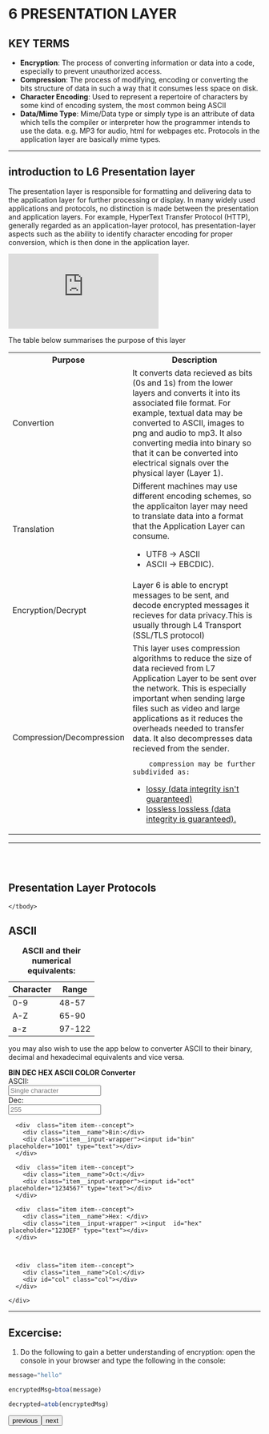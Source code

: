 <script src="formatter_old.js"></script>
<link rel="stylesheet" type="text/css" href="style.css">
<!--  -->

<!-- for the app -->
<link rel="stylesheet" href="apps/binDexAscii/style.css">

<link href="https://code.jquery.com/ui/1.12.1/themes/smoothness/jquery-ui.css" rel="stylesheet" type="text/css" />
<script src="https://code.jquery.com/jquery-3.1.0.js"></script>
<script src="https://code.jquery.com/ui/1.12.1/jquery-ui.js"></script>

<!--  -->
# 6 PRESENTATION LAYER

## KEY TERMS

- <b>Encryption</b>: The process of converting information or data into a code, especially to prevent unauthorized access.
- <b>Compression</b>:  The process of modifying, encoding or converting the bits structure of data in such a way that it consumes less space on disk.
- <b>Character Encoding</b>: Used to represent a repertoire of characters by some kind of encoding system, the most common being ASCII
- <b>Data/Mime Type</b>: Mime/Data type or simply type is an attribute of data which tells the compiler or interpreter how the programmer intends to use the data. e.g. MP3 for audio, html for webpages etc. Protocols in the application layer are basically mime types.

---

## introduction to L6 Presentation layer

The presentation layer is responsible for formatting and delivering data to the application layer for further processing or display. In many widely used applications and protocols, no distinction is made between the presentation and application layers. For example, HyperText Transfer Protocol (HTTP), generally regarded as an application-layer protocol, has presentation-layer aspects such as the ability to identify character encoding for proper conversion, which is then done in the application layer.

<!-- https://www.youtube.com/watch?v=AtITX-U2mL4 -->
<!-- <embed src="https://www.youtube.com/embed/RGVrn4Z02qY"> -->
<embed src="https://www.youtube.com/embed/AtITX-U2mL4">

The table below summarises the purpose of this layer

<table>
	<tr>
		<th>Purpose</th>
		<th>Description</th>
	</tr>
	<tr>
		<td>Convertion</td>
		<td>It converts data recieved as bits (0s and 1s)  from the lower layers and converts it into its associated file format. For example, textual data may be converted to ASCII, images to png and audio to mp3.  It also converting media into binary so that it can be converted into electrical signals over the physical layer (Layer 1).
		</td>
	</tr>
	<tr>
		<td>Translation</td>
		<td>Different machines may use different encoding schemes, so the applicaiton layer may need to translate data into a format that the Application Layer can consume. 
		<ul>
			<li>UTF8 -> ASCII </li>
			<li>ASCII -> EBCDIC).</li>
		</ul>
		</td>
	</tr>
	<tr>
		<td>Encryption/Decrypt</td>
		<td>
		Layer 6 is able to encrypt messages to be sent, and decode encrypted messages it recieves for data privacy.This is usually through L4 Transport (SSL/TLS protocol)
		</td>
	</tr>
	<tr>
		<td>Compression/Decompression</td>
		<td>This layer uses <a hre="">compression algorithms</a> to reduce the size of data recieved from L7 Application Layer to be sent over the network. This is especially important when sending large files such as video and large applications as it reduces the overheads needed to transfer data. It also decompresses data recieved from the sender. 

		compression may be further subdivided as:

<ul>
	<li>
		<a href="">lossy (data integrity isn't guaranteed)</a>
	</li>
	<li>
		<a href="">lossless lossless (data integrity is guaranteed).</a>
	</li>
</ul>		

</td>
	</tr>
</table>

---

<br>
<br>

## Presentation Layer Protocols

<div id="l6-protocols" class="interactive-protocols flex flex--column"></div>

<table style="display:none">
	<thead>
		<tr>
			<th>Protocol</th>
			<th>Meaning</th>
			<th>Purpose</th>
		</tr>
	</thead>
	<tbody>
		<tr>
			<td>ASCII</td>
			<td>American Standard Code for Information Interchange</td>
			<td>ASCII sands for American Standard Code for Information Interchange. It uses 7 bits to represent a character incluing numbers, letters and symbols such as &?#..., and control characters such as return, tab, esc, etc. The first bit is a parity bit, used for error detection. With 7 bits there is a total of 2^7=128 distinct combinations of 1s and 0s to form a char <br><br>ASCII extended is the adition of an 8th bit which double the amount of possible combinations, which is 256. This allows the addition of extra characters such as "é". it is still limited, hence the introduction of UTF-8</td>
		</tr>
		<tr>
			<td>UTF-8</td>
			<td></td>
			<td>utf-8 extends ascii and allowes the use of non latin characters such as Chinese and Russian to be used. whereas ascii is just 7bits, utf-8 is can be up to 6bytes. the first few numbers denotes how many bytes the character consists of followd by a 0 which marks the end of the header. it is then followed by the code for the character, the second byte always begins with 10, followed by the rest of the charcode. <br><br>The first four nums in the first one indicate how many bytes are to follow the first nums of each subsequent octet begins with 10=continuation byte chinese uses 3Bytes utf-8 encoding 2Bytes in utf-16</td>
		</tr>
		<tr>
			<td>HTML</td>
			<td>Hypertext Markup Language</td>
			<td>It is the default markup language for structuring and displaying web pages in a web browser. HTML is usually accompanied by other web languages such as Cascading Style Sheets (CSS) and scripting languages such as JavaScript.</td>
		</tr>
		<tr>
			<td>JPEG</td>
			<td>Joint Photographic Experts Group</td>
			<td>Is a commonly used method of lossy compression for digital images, particularly for those images produced by digital photography. </td>
		</tr>
		<tr>
			<td>MP3</td>
			<td>MPEG Audio Layer-3</td>
			<td>It is a coding format for digital audio that uses lossy audio-data compression </td>
		</tr>
		<tr>
			<td>XML</td>
			<td>Extensible Markup Language (XML) </td>
			<td>It is a markup language that defines a set of rules for encoding documents in a format that is both human-readable and machine-readable. It has a similar syntax to HTML. Although the design of XML focuses on documents, the language is widely used for the representation of arbitrary data structures[7] such as those used in web services.</td>
		</tr>
		
		
	</tbody>
</table>


<h2>ASCII</h2>

<table>
    <caption><b>ASCII and their numerical equivalents:</b></caption>
<thead> 
    <tr><th>Character</th><th>Range</th></tr>
</thead>
<tbody><tr><td>0-9</td><td>48-57</td></tr>
<tr><td>A-Z</td><td>65-90</td></tr>
<tr><td>a-z</td><td>97-122</td></tr>
</tbody>
</table>

you may also wish to use the app below to converter ASCII to their binary, decimal and hexadecimal equivalents and vice versa.

<div class="container">
    <caption class="heading"><b>BIN DEC HEX ASCII COLOR Converter</b></caption>
    <div class="numbers-wrapper">
    <div  class="item item--concept">
      <div class="item__name">ASCII:</div>
      <div class="item__input-wrapper"><input id="ascii" placeholder="Single character" type="text"></div>
    </div>
      <div  class="item item--concept">
        <div class="item__name">Dec:</div>
        <div class="item__input-wrapper"><input id="dec" placeholder="255" type="text">   </div>
      </div>
     
      <div  class="item item--concept">
        <div class="item__name">Bin:</div>
        <div class="item__input-wrapper"><input id="bin" placeholder="1001" type="text"></div>
      </div>
     
      <div  class="item item--concept">
        <div class="item__name">Oct:</div>
        <div class="item__input-wrapper"><input id="oct" placeholder="1234567" type="text"></div>
      </div>
     
      <div  class="item item--concept">
        <div class="item__name">Hex: </div>
        <div class="item__input-wrapper" ><input  id="hex" placeholder="123DEF" type="text"></div>
      </div>
      
      
     
      <div  class="item item--concept">
        <div class="item__name">Col:</div>
        <div id="col" class="col"></div>
      </div>
    
    </div>
  </div>
  <script src='apps/binDexAscii/logic3.js'></script>

<!-- <embed src="../binDecHexAscii/index.html"> </embed> -->

---

## Excercise:

1. Do the following to gain a better understanding of encryption:
open the console in your browser and type the following in the console:

```js
message="hello"

encryptedMsg=btoa(message)

decrypted=atob(encryptedMsg)

```

<button id="previous">previous</button><button id="next">next</button>
